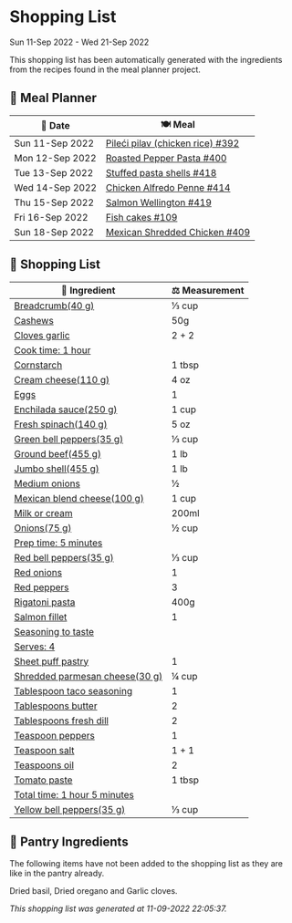 # Shopping List

Sun 11-Sep 2022 - Wed 21-Sep 2022

This shopping list has been automatically generated with the ingredients from the recipes found in the meal planner project.

## 📅 Meal Planner

|📅 Date| 🍽️ Meal|
|----|----|
|Sun 11-Sep 2022|[Pileći pilav (chicken rice) #392](https://github.com/jcallaghan/The-Cookbook/issues/392)|
|Mon 12-Sep 2022|[Roasted Pepper Pasta #400](https://github.com/jcallaghan/The-Cookbook/issues/400)|
|Tue 13-Sep 2022|[Stuffed pasta shells #418](https://github.com/jcallaghan/The-Cookbook/issues/418)|
|Wed 14-Sep 2022|[Chicken Alfredo Penne #414](https://github.com/jcallaghan/The-Cookbook/issues/414)|
|Thu 15-Sep 2022|[Salmon Wellington #419](https://github.com/jcallaghan/The-Cookbook/issues/419)|
|Fri 16-Sep 2022|[Fish cakes #109](https://github.com/jcallaghan/The-Cookbook/issues/109)|
|Sun 18-Sep 2022|[Mexican Shredded Chicken #409](https://github.com/jcallaghan/The-Cookbook/issues/409)|

## 🛒 Shopping List

| 🍌 Ingredient| ⚖️ Measurement|
|----------|-----------|
|[Breadcrumb(40 g)](https://www.sainsburys.co.uk/gol-ui/SearchResults/Breadcrumb(40%20g))|⅓ cup|
|[Cashews](https://www.sainsburys.co.uk/gol-ui/SearchResults/Cashews)|50g|
|[Cloves garlic](https://www.sainsburys.co.uk/gol-ui/SearchResults/Cloves%20garlic)|2 + 2|
|[Cook time: 1 hour](https://www.sainsburys.co.uk/gol-ui/SearchResults/Cook%20time:%201%20hour)||
|[Cornstarch](https://www.sainsburys.co.uk/gol-ui/SearchResults/Cornstarch)|1 tbsp|
|[Cream cheese(110 g)](https://www.sainsburys.co.uk/gol-ui/SearchResults/Cream%20cheese(110%20g))|4 oz|
|[Eggs](https://www.sainsburys.co.uk/gol-ui/SearchResults/Eggs)|1|
|[Enchilada sauce(250 g)](https://www.sainsburys.co.uk/gol-ui/SearchResults/Enchilada%20sauce(250%20g))|1 cup|
|[Fresh spinach(140 g)](https://www.sainsburys.co.uk/gol-ui/SearchResults/Fresh%20spinach(140%20g))|5 oz|
|[Green bell peppers(35 g)](https://www.sainsburys.co.uk/gol-ui/SearchResults/Green%20bell%20peppers(35%20g))|⅓ cup|
|[Ground beef(455 g)](https://www.sainsburys.co.uk/gol-ui/SearchResults/Ground%20beef(455%20g))|1 lb|
|[Jumbo shell(455 g)](https://www.sainsburys.co.uk/gol-ui/SearchResults/Jumbo%20shell(455%20g))|1 lb|
|[Medium onions](https://www.sainsburys.co.uk/gol-ui/SearchResults/Medium%20onions)|½|
|[Mexican blend cheese(100 g)](https://www.sainsburys.co.uk/gol-ui/SearchResults/Mexican%20blend%20cheese(100%20g))|1 cup|
|[Milk or cream](https://www.sainsburys.co.uk/gol-ui/SearchResults/Milk%20or%20cream)|200ml|
|[Onions(75 g)](https://www.sainsburys.co.uk/gol-ui/SearchResults/Onions(75%20g))|½ cup|
|[Prep time: 5 minutes](https://www.sainsburys.co.uk/gol-ui/SearchResults/Prep%20time:%205%20minutes)||
|[Red bell peppers(35 g)](https://www.sainsburys.co.uk/gol-ui/SearchResults/Red%20bell%20peppers(35%20g))|⅓ cup|
|[Red onions](https://www.sainsburys.co.uk/gol-ui/SearchResults/Red%20onions)|1|
|[Red peppers](https://www.sainsburys.co.uk/gol-ui/SearchResults/Red%20peppers)|3|
|[Rigatoni pasta](https://www.sainsburys.co.uk/gol-ui/SearchResults/Rigatoni%20pasta)|400g|
|[Salmon fillet](https://www.sainsburys.co.uk/gol-ui/SearchResults/Salmon%20fillet)|1|
|[Seasoning to taste](https://www.sainsburys.co.uk/gol-ui/SearchResults/Seasoning%20to%20taste)||
|[Serves: 4](https://www.sainsburys.co.uk/gol-ui/SearchResults/Serves:%204)||
|[Sheet puff pastry](https://www.sainsburys.co.uk/gol-ui/SearchResults/Sheet%20puff%20pastry)|1|
|[Shredded parmesan cheese(30 g)](https://www.sainsburys.co.uk/gol-ui/SearchResults/Shredded%20parmesan%20cheese(30%20g))|¼ cup|
|[Tablespoon taco seasoning](https://www.sainsburys.co.uk/gol-ui/SearchResults/Tablespoon%20taco%20seasoning)|1|
|[Tablespoons butter](https://www.sainsburys.co.uk/gol-ui/SearchResults/Tablespoons%20butter)|2|
|[Tablespoons fresh dill](https://www.sainsburys.co.uk/gol-ui/SearchResults/Tablespoons%20fresh%20dill)|2|
|[Teaspoon peppers](https://www.sainsburys.co.uk/gol-ui/SearchResults/Teaspoon%20peppers)|1|
|[Teaspoon salt](https://www.sainsburys.co.uk/gol-ui/SearchResults/Teaspoon%20salt)|1 + 1|
|[Teaspoons oil](https://www.sainsburys.co.uk/gol-ui/SearchResults/Teaspoons%20oil)|2|
|[Tomato paste](https://www.sainsburys.co.uk/gol-ui/SearchResults/Tomato%20paste)|1 tbsp|
|[Total time: 1 hour 5 minutes](https://www.sainsburys.co.uk/gol-ui/SearchResults/Total%20time:%201%20hour%205%20minutes)||
|[Yellow bell peppers(35 g)](https://www.sainsburys.co.uk/gol-ui/SearchResults/Yellow%20bell%20peppers(35%20g))|⅓ cup|

## 🏪 Pantry Ingredients

The following items have not been added to the shopping list as they are like in the pantry already.

Dried basil, Dried oregano and Garlic cloves.


_This shopping list was generated at 11-09-2022 22:05:37._